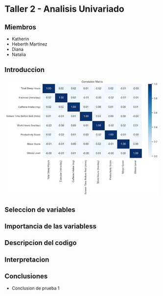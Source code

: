 # Taller 2 - Analisis Univariado

## Miembros

- Katherin
- Heberth Martinez
- Diana
- Natalia

## Introduccion

![correlation](assets/correlation_matrix.png)

## Seleccion de variables

## Importancia de las variabless

## Descripcion del codigo

## Interpretacion

## Conclusiones

- Conclusion de prueba 1
